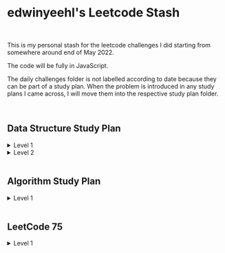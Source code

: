 # edwinyeehl's Leetcode Stash

<br />

This is my personal stash for the leetcode challenges I did starting from somewhere around end of May 2022.

The code will be fully in JavaScript.

The daily challenges folder is not labelled according to date because they can be part of a study plan. When the problem is introduced in any study plans I came across, I will move them into the respective study plan folder.

<br />

## Data Structure Study Plan

<details>
<summary>Level 1</summary>

* [Day 1 - Contains Duplicate](./data-structure-lvl-1/contains_duplicate.js)
* [Day 1 - Maximum Subarray](./data-structure-lvl-1/maximum-subarray.js)
* [Day 2 - Two Sum](./data-structure-lvl-1/two-sum.js)
* [Day 2 - Merge Sorted Array](./data-structure-lvl-1/merge-sorted-array.js)
* [Day 3 - Intersection of Two Arrays II](./data-structure-lvl-1/intersection-of-two-arrays-ii.js)
* [Day 3 - Best Time to Buy and Sell Stock](./data-structure-lvl-1/best-time-to-buy-and-sell-stock.js)
* [Day 4 - Reshape the Matrix](./data-structure-lvl-1/reshape-the-matrix.js)
* [Day 4 - Pascal's Triangle](./data-structure-lvl-1/pascals-triangle.js)
* [Day 5 - Valid Sudoku](./data-structure-lvl-1/valid-sudoku.js)
* [Day 5 - Search a 2D Matrix](./data-structure-lvl-1/search-a-2d-matrix.js)
* [Day 6 - First Unique Character in a String](./data-structure-lvl-1/first-unique-character-in-a-string.js)
* [Day 6 - Ransom Note](./data-structure-lvl-1/ransom-note.js)
* [Day 6 - Valid Anagram](./data-structure-lvl-1/valid-anagram.js)
* [Day 7 - Linked List Cycle](./data-structure-lvl-1/linked-list-cycle.js)
* [Day 7 - Merge Two Sorted Lists](./data-structure-lvl-1/merge-two-sorted-lists.js)
* [Day 7 - Remove Linked List Elements](./data-structure-lvl-1/remove-linked-list-elements.js)
* [Day 8 - Reverse Linked List](./data-structure-lvl-1/reverse-linked-list.js)
* [Day 8 - Remove Duplicates from Sorted List](./data-structure-lvl-1/remove-duplicates-from-sorted-list.js)
* [Day 9 - Valid Parentheses](./data-structure-lvl-1/valid-parentheses.js)
* [Day 9 - Implement Queue using Stacks](./data-structure-lvl-1/implement-queue-using-stacks.js)
* [Day 10 - Binary Tree Preorder Traversal](./data-structure-lvl-1/binary-tree-preorder-traversal.js)
* [Day 10 - Binary Tree Inorder Traversal](./data-structure-lvl-1/binary-tree-inorder-traversal.js)
* [Day 10 - Binary Tree Postorder Traversal](./data-structure-lvl-1/binary-tree-postorder-traversal.js)
* [Day 11 - Binary Tree Level Order Traversal](./data-structure-lvl-1/binary-tree-level-order-traversal.js)
* [Day 11 - Maximum Depth of Binary Tree](./data-structure-lvl-1/maximum-depth-of-binary-tree.js)
* [Day 11 - Symmetric Tree](./data-structure-lvl-1/symmetric-tree.js)
* [Day 12 - Invert Binary Tree](./data-structure-lvl-1/invert-binary-tree.js)
* [Day 12 - Path Sum](./data-structure-lvl-1/path-sum.js)
* [Day 13 - Search in a Binary Search Tree](./data-structure-lvl-1/search-in-a-binary-search-tree.js)
* [Day 13 - Insert into a Binary Search Tree](./data-structure-lvl-1/insert-into-a-binary-search-tree.js)
* [Day 14 - Validate Binary Search Tree](./data-structure-lvl-1/validate-binary-search-tree.js)
* [Day 14 - Two Sum IV - Input is a BST](./data-structure-lvl-1/two-sum-iv-input-is-a-bst.js)
* [Day 14 - Lowest Common Ancestor of a Binary Search Tree](./data-structure-lvl-1/lowest-common-ancestor-of-a-binary-search-tree.js)

</details>

<details>
<summary>Level 2</summary>

* [Day 1 - Single Number](./data-structure-lvl-2/single-number.js)
* [Day 1 - Majority Element](./data-structure-lvl-2/majority-element.js)
* [Day 1 - 3Sum](./data-structure-lvl-2/3sum.js)
* [Day 2 - Sort Colors](./data-structure-lvl-2/sort-colors.js)
* [Day 2 - Merge Intervals](./data-structure-lvl-2/merge-intervals.js)
* [Day 2 - Design HashMap](./data-structure-lvl-2/design-hashmap.js)
* [Day 3 - Pascal's Triangle II](./data-structure-lvl-2/pascals-triangle-ii.js)
* [Day 3 - Rotate Image](./data-structure-lvl-2/rotate-image.js)
* [Day 3 - Spiral Matrix II](./data-structure-lvl-2/spiral-matrix-ii.js)
* [Day 4 - Search a 2D Matrix II](./data-structure-lvl-2/search-a-2d-matrix-ii.js)
* [Day 4 - Non-overlapping Intervals](./data-structure-lvl-2/non-overlapping-intervals.js)
* [Day 5 - Increasing Triplet Subsequence](./data-structure-lvl-2/increasing-triplet-subsequence.js)
* [Day 5 - Product of Array Except Self](./data-structure-lvl-2/product-of-array-except-self.js)
* [Day 5 - Subarray Sum Equals K](./data-structure-lvl-2/subarray-sum-equals-k.js)

</details>

<br />

## Algorithm Study Plan

<details>
<summary>Level 1</summary>

* [Day 1 - Binary Search](./algorithm-lvl-1/binary-search.js)
* [Day 1 - First Bad Version](./algorithm-lvl-1/first-bad-version.js)
* [Day 1 -Search Insert Position](./algorithm-lvl-1/search-insert-position.js)
* [Day 2 - Squares of a Sorted Array](./algorithm-lvl-1/squares-of-a-sorted-array.js)
* [Day 2 - Rotate Array](./algorithm-lvl-1/rotate-array.js)
* [Day 3 - Move Zeroes](./algorithm-lvl-1/move-zeroes.js)
* [Day 3 -Two Sum II - Input Array Is Sorted](./algorithm-lvl-1/two-sum-ii-input-array-is-sorted.js)
* [Day 4 - Reverse String](./algorithm-lvl-1/reverse-string.js)
* [Day 4 - Reverse Words in a String III](./algorithm-lvl-1/reverse-words-in-a-string-iii.js)
* [Day 5 - Middle of the Linked List](./algorithm-lvl-1/middle-of-the-linked-list.js)
* [Day 5 - Remove Nth Node From End of List](./algorithm-lvl-1/remove-nth-node-from-end-of-list.js)
* [Day 6 - Longest Substring Without Repeating Characters](./algorithm-lvl-1/longest-substring-without-repeating-characters.js)
* [Day 6 - Permutation in String](./algorithm-lvl-1/permutation-in-string.js)

</details>

<br />

## LeetCode 75

<details>
<summary>Level 1</summary>

* [Day 1 - Running Sum of 1d Array](./LeetCode-75-lvl-1/running-sum-of-1d-array.js)
* [Day 1 - Find Pivot Index](./LeetCode-75-lvl-1/find-pivot-index.js)
* [Day 2 - Isomorphic Strings](./LeetCode-75-lvl-1/isomorphic-strings.js)
* [Day 2 - Is Subsequence](./LeetCode-75-lvl-1/is-subsequence.js)
* [Day 3 - Merge Two Sorted Lists](./LeetCode-75-lvl-1/merge-two-sorted-lists.js)
* [Day 3 - Reverse Linked List](./LeetCode-75-lvl-1/reverse-linked-list.js)
* [Day 4 - Middle of the Linked List](./LeetCode-75-lvl-1/middle-of-the-linked-list.js)
* [Day 4 - Linked List Cycle II](./LeetCode-75-lvl-1/linked-list-cycle-ii.js)
* [Day 5 - Best Time to Buy and Sell Stock](./LeetCode-75-lvl-1/best-time-to-buy-and-sell-stock.js)
* [Day 5 - Longest Palindrome](./LeetCode-75-lvl-1/longest-palindrome.js)
* [Day 6 - N-ary Tree Preorder Traversal](./LeetCode-75-lvl-1/n-ary-tree-preorder-traversal.js)
* [Day 6 - Binary Tree Level Order Traversal](./LeetCode-75-lvl-1/binary-tree-level-order-traversal.js)
* [Day 7 - Binary Search](./LeetCode-75-lvl-1/binary-search.js)
* [Day 7 - First Bad Version](./LeetCode-75-lvl-1/first-bad-version.js)
* [Day 8 - Validate Binary Search Tree](./LeetCode-75-lvl-1/validate-binary-search-tree.js)
* [Day 8 - Lowest Common Ancestor of a Binary Search Tree](./LeetCode-75-lvl-1/lowest-common-ancestor-of-a-binary-search-tree.js)
* [Day 9 - Flood Fill](./LeetCode-75-lvl-1/flood-fill.js)
* [Day 9 - Number of Islands](./LeetCode-75-lvl-1/number-of-islands.js)
* [Day 10 - Fibonacci Number](./LeetCode-75-lvl-1/fibonacci-number.js)
* [Day 10 - Climbing Stairs](./LeetCode-75-lvl-1/climbing-stairs.js)
* [Day 11 - Min Cost Climbing Stairs](./LeetCode-75-lvl-1/min-cost-climbing-stairs.js)
* [Day 11 - Unique Paths](./LeetCode-75-lvl-1/unique-paths.js)
* [Day 12 - Find All Anagrams in a String](./LeetCode-75-lvl-1/find-all-anagrams-in-a-string.js)
* [Day 12 - Longest Repeating Character Replacement](./LeetCode-75-lvl-1/longest-repeating-character-replacement.js)
* [Day 13 - Two Sum](./LeetCode-75-lvl-1/two-sum.js)
* [Day 13 - Bulls and Cows](./LeetCode-75-lvl-1/bulls-and-cows.js)
* [Day 14 - Backspace String Compare](./LeetCode-75-lvl-1/backspace-string-compare.js)
* [Day 14 - Decode String](./LeetCode-75-lvl-1/decode-string.js)
* [Day 15 - Last Stone Weight](./LeetCode-75-lvl-1/last-stone-weight.js)
* [Day 15 - Top K Frequent Words](./LeetCode-75-lvl-1/top-k-frequent-words.js)

</details>
